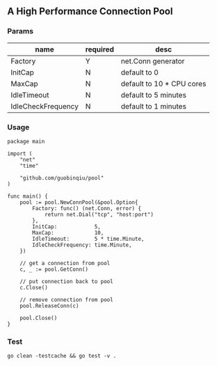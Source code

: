 A High Performance Connection Pool
---

### Params

name|required|desc
---|---|---
Factory|Y|net.Conn generator
InitCap|N|default to 0
MaxCap|N|default to 10 * CPU cores
IdleTimeout|N|default to 5 minutes
IdleCheckFrequency|N|default to 1 minutes

### Usage

```
package main

import (
	"net"
	"time"

	"github.com/guobinqiu/pool"
)

func main() {
	pool := pool.NewConnPool(&pool.Option{
		Factory: func() (net.Conn, error) {
			return net.Dial("tcp", "host:port")
		},
		InitCap:            5,
		MaxCap:             10,
		IdleTimeout:        5 * time.Minute,
		IdleCheckFrequency: time.Minute,
	})
	
	// get a connection from pool
	c, _ := pool.GetConn()

	// put connection back to pool
	c.Close()

	// remove connection from pool
	pool.ReleaseConn(c)

	pool.Close()
}
```

### Test

```
go clean -testcache && go test -v .
```
